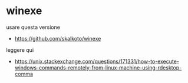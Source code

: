 # winexe


usare questa versione 
 - https://github.com/skalkoto/winexe
   
leggere qui
 - https://unix.stackexchange.com/questions/171331/how-to-execute-windows-commands-remotely-from-linux-machine-using-rdesktop-comma 